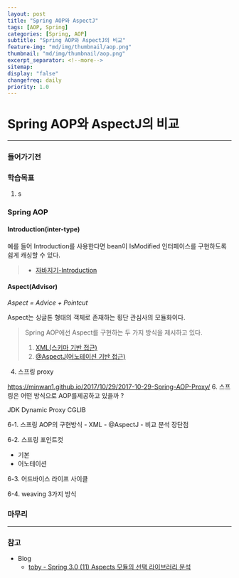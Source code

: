 ```yaml
---
layout: post
title: "Spring AOP와 AspectJ"
tags: [AOP, Spring]
categories: [Spring, AOP]
subtitle: "Spring AOP와 AspectJ의 비교"
feature-img: "md/img/thumbnail/aop.png"
thumbnail: "md/img/thumbnail/aop.png"
excerpt_separator: <!--more-->
sitemap:
display: "false"
changefreq: daily
priority: 1.0
---
```


<!--more-->

# Spring AOP와 AspectJ의 비교

---

### 들어가기전


### 학습목표

1. s

### Spring AOP

#### Introduction(inter-type)

 예를 들어 Introduction를 사용한다면 bean이 IsModified 인터페이스를 구현하도록 쉽게 캐싱할 수 있다.

 > - [자바지기-Introduction](http://www.javajigi.net/pages/viewpage.action?pageId=1084)

#### Aspect(Advisor)

_Aspect = Advice + Pointcut_

Aspect는 싱글톤 형태의 객체로 존재하는 횡단 관심사의 모듈화이다.

> Spring AOP에선 Aspect를 구현하는 두 가지 방식을 제시하고 있다.
> 1. [XML(스키마 기반 접근)](https://docs.spring.io/spring/docs/4.3.15.RELEASE/spring-framework-reference/html/aop.html#aop-schema)
> 2. [@AspectJ(어노테이션 기반 접근)](https://docs.spring.io/spring/docs/4.3.15.RELEASE/spring-framework-reference/html/aop.html#aop-ataspectj)


4. 스프링 proxy

https://minwan1.github.io/2017/10/29/2017-10-29-Spring-AOP-Proxy/
6. 스프링은 어떤 방식으로 AOP를제공하고 있을까 ?

   JDK Dynamic Proxy
   CGLIB



6-1. 스프링 AOP의 구현방식
    - XML
    - @AspectJ
    - 비교 분석 장단점



6-2. 스프링 포인트컷
   - 기본
   - 어노테이션

6-3. 어드바이스 라이프 사이클


6-4. weaving 3가지 방식


### 마무리


---

### 참고

- Blog
  - [toby - Spring 3.0 (11) Aspects 모듈의 선택 라이브러리 분석](http://toby.epril.com/?p=620)
